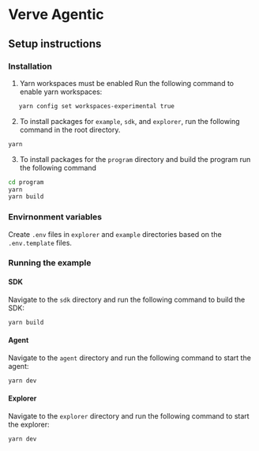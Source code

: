 # Verve Agentic

## Setup instructions

### Installation

1. Yarn workspaces must be enabled
   Run the following command to enable yarn workspaces:

```sh
   yarn config set workspaces-experimental true
```

2. To install packages for `example`, `sdk`, and `explorer`, run the following command in the root directory.

```sh
yarn
```

3. To install packages for the `program` directory and build the program run the following command

```sh
cd program
yarn
yarn build
```

### Envirnonment variables

Create `.env` files in `explorer` and `example` directories based on the `.env.template` files.

### Running the example

#### SDK

Navigate to the `sdk` directory and run the following command to build the SDK:

```sh
yarn build
```

#### Agent

Navigate to the `agent` directory and run the following command to start the agent:

```sh
yarn dev
```

#### Explorer

Navigate to the `explorer` directory and run the following command to start the explorer:

```sh
yarn dev
```
